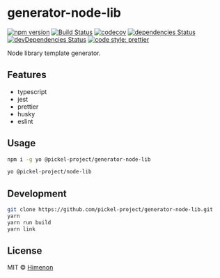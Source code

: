 # generator-node-lib

[![npm version](https://badgen.net/npm/v/@pickel-project/generator-node-lib)](https://npm.im/@pickel-project/generator-node-lib)
[![Build Status](https://travis-ci.com/pickel-project/generator-node-lib.svg?branch=master)](https://travis-ci.com/pickel-project/generator-node-lib)
[![codecov](https://codecov.io/gh/pickel-project/generator-node-lib/branch/master/graph/badge.svg)](https://codecov.io/gh/pickel-project/generator-node-lib)
[![dependencies Status](https://david-dm.org/pickel-project/generator-node-lib/status.svg)](https://david-dm.org/pickel-project/generator-node-lib)
[![devDependencies Status](https://david-dm.org/pickel-project/generator-node-lib/dev-status.svg)](https://david-dm.org/pickel-project/generator-node-lib?type=dev)
[![code style: prettier](https://img.shields.io/badge/code_style-prettier-ff69b4.svg?style=flat-square)](https://github.com/prettier/prettier)

Node library template generator.

## Features

- typescript
- jest
- prettier
- husky
- eslint

## Usage

```sh
npm i -g yo @pickel-project/generator-node-lib
```

```sh
yo @pickel-project/node-lib
```

## Development

```sh
git clone https://github.com/pickel-project/generator-node-lib.git
yarn
yarn run build
yarn link
```

## License

MIT &copy; [Himenon](https://github.com/Himenon)
